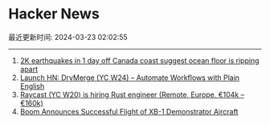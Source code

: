 # Hacker News

最近更新时间: 2024-03-23 02:02:55

--- 
1. [2K earthquakes in 1 day off Canada coast suggest ocean floor is ripping apart](https://www.livescience.com/planet-earth/earthquakes/2000-earthquakes-in-1-day-off-canada-coast-suggest-the-ocean-floor-is-ripping-apart-scientists-say) 
2. [Launch HN: DryMerge (YC W24) – Automate Workflows with Plain English](https://news.ycombinator.com/item?id=39792136) 
3. [Raycast (YC W20) is hiring Rust engineer (Remote, Europe, €104k – €160k)](https://www.raycast.com/jobs/software-engineer-rust) 
4. [Boom Announces Successful Flight of XB-1 Demonstrator Aircraft](https://boomsupersonic.com/flyby/inaugural-first-flight-xb1-supersonic-demonstrator) 
